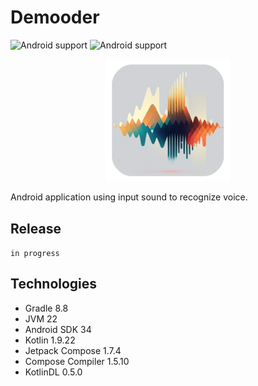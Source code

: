 # Demooder

![Android support](https://shields.io/badge/Android-SKD_34-green) ![Android support](https://shields.io/badge/In_progress-purple)

<p align="center">
    <img src="images/logo.png" width="200" alt="logo"/> 
</p>

Android application using input sound to recognize voice.

## Release

`
in progress
`

## Technologies

- Gradle 8.8
- JVM 22
- Android SDK 34
- Kotlin 1.9.22
- Jetpack Compose 1.7.4
- Compose Compiler 1.5.10
- KotlinDL 0.5.0

